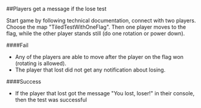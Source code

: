 ##Players get a message if the lose test

Start game by following technical documentation, connect with two players.
Choose the map "TiledTestWithOneFlag".
Then one player moves to the flag, while the other player stands still
(do one rotation or power down).

####Fail
- Any of the players are able to move after the player on the flag won (rotating is allowed).
- The player that lost did not get any notification about losing.

####Success
- If the player that lost got the message "You lost, loser!" in their console,
  then the test was successful
